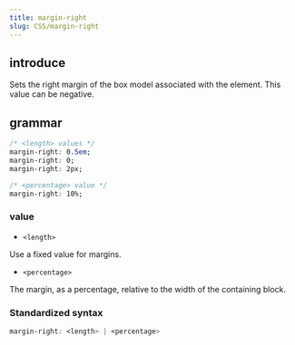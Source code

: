 ```yaml
---
title: margin-right
slug: CSS/margin-right
---
```

## introduce

Sets the right margin of the box model associated with the element. This value can be negative.

## grammar

````css
/* <length> values */
margin-right: 0.5em;
margin-right: 0;
margin-right: 2px;

/* <percentage> value */
margin-right: 10%;
````

### value

- `<length>`

Use a fixed value for margins.

- `<percentage>`

The margin, as a percentage, relative to the width of the containing block.

### Standardized syntax

````css
margin-right: <length> | <percentage>
````
